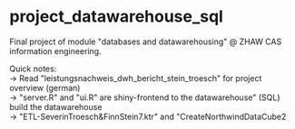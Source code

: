 # project_datawarehouse_sql
Final project of module "databases and datawarehousing" @ ZHAW CAS information engineering.
  
Quick notes:  
-> Read "leistungsnachweis_dwh_bericht_stein_troesch" for project overview (german)  
-> "server.R" and "ui.R" are shiny-frontend to the datawarehouse" (SQL) build the datawarehouse  
-> "ETL-SeverinTroesch&FinnStein7.ktr" and "CreateNorthwindDataCube2  
